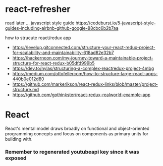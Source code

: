 # react-refresher

read later ... javascript style guide
https://codeburst.io/5-javascript-style-guides-including-airbnb-github-google-88cbc6b2b7aa

how to strucute react/redux app
- https://levelup.gitconnected.com/structure-your-react-redux-project-for-scalability-and-maintainability-618ad82e32b7
- https://hackernoon.com/my-journey-toward-a-maintainable-project-structure-for-react-redux-b05dfd999b5
- https://dev.to/nylas/structuring-a-complex-reactredux-project-4mbg
- https://medium.com/ottofellercom/how-to-structure-large-react-apps-440b0e012d80
- https://github.com/markerikson/react-redux-links/blob/master/project-structure.md
- https://github.com/gothinkster/react-redux-realworld-example-app

# React

React's mental model draws broadly on functional and object-oriented programming concepts and focus on components as primary units for building with.

### Remember to regenerated youtubeapi key since it was exposed
